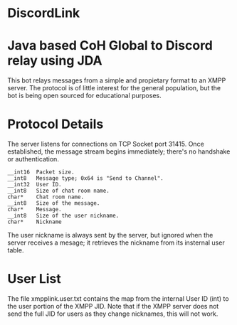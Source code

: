 # DiscordLink
Java based CoH Global to Discord relay using JDA
=========

This bot relays messages from a simple and propietary format to an XMPP server.
The protocol is of little interest for the general population, but the bot is
being open sourced for educational purposes.

Protocol Details
================

The server listens for connections on TCP Socket port 31415. Once established,
the message stream begins immediately; there's no handshake or authentication.

    __int16  Packet size.
    __int8   Message type; 0x64 is "Send to Channel".
    __int32  User ID.
    __int8   Size of chat room name.
    char*    Chat room name.
    __int8   Size of the message.
    char*    Message.
    __int8   Size of the user nickname.
    char*    Nickname

The user nickname is always sent by the server, but ignored when the server
receives a mesage; it retrieves the nickname from its insternal user table.

User List
=========

The file xmpplink.user.txt contains the map from the internal User ID (int)
to the user portion of the XMPP JID. Note that if the XMPP server does not
send the full JID for users as they change nicknames, this will not work.
